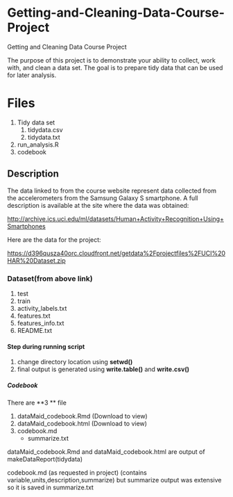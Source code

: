 # Getting-and-Cleaning-Data-Course-Project
Getting and Cleaning Data Course Project

The purpose of this project is to demonstrate your ability to collect, work with, and clean a data set.
The goal is to prepare tidy data that can be used for later analysis.

# Files
1. Tidy data set
    1. tidydata.csv
    2. tidydata.txt
 2.  run_analysis.R
 3.  codebook
 

 ## Description
The data linked to from the course website represent data collected from the accelerometers from the Samsung Galaxy S smartphone. A full description is available at the site where the data was obtained:

http://archive.ics.uci.edu/ml/datasets/Human+Activity+Recognition+Using+Smartphones

Here are the data for the project:

https://d396qusza40orc.cloudfront.net/getdata%2Fprojectfiles%2FUCI%20HAR%20Dataset.zip

### Dataset(from above link)
1. test 
2. train
3. activity_labels.txt
4. features.txt
5. features_info.txt
6. README.txt


#### Step during running script
1. change directory location using **setwd()**
2. final output is generated using **write.table()** and **write.csv()**


##### Codebook
There are **3 ** file 

1. dataMaid_codebook.Rmd   (Download to view)
2. dataMaid_codebook.html  (Download to view)
3. codebook.md
    * summarize.txt

dataMaid_codebook.Rmd and dataMaid_codebook.html are output of makeDataReport(tidydata)

codebook.md (as requested in project) (contains variable,units,description,summarize) but summarize output was extensive so 
it is saved in summarize.txt
